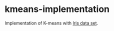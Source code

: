# kmeans-implementation
Implementation of K-means with [Iris data set](https://archive.ics.uci.edu/ml/datasets/Iris).

